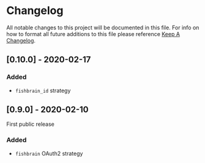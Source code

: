 # Changelog

All notable changes to this project will be documented in this file. For info on how to format all future additions to this file please reference [Keep A Changelog](https://keepachangelog.com/en/1.0.0/).

## [0.10.0] - 2020-02-17

### Added

- `fishbrain_id` strategy

## [0.9.0] - 2020-02-10

First public release

### Added

- `fishbrain` OAuth2 strategy

